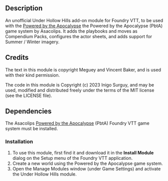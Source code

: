 ## Description

An unofficial Under Hollow Hills add-on module for Foundry VTT, to be used with the [Powered by the Apocalypse](https://gitlab.com/asacolips-projects/foundry-mods/pbta)
the Powered by the Apocalypse (PbtA) game system by Asacolips. It adds the playbooks and moves as Compendium Packs, configures the
actor sheets, and adds support for Summer / Winter imagery.

## Credits

The text in this module is copyright Meguey and Vincent Baker, and is used with their kind permission. 

The code in this module is Copyright (c) 2023 Inigo Surguy, and may be used, modified
and distributed freely under the terms of the MIT license (see the LICENSE file).

## Dependencies

The Asacolips [Powered by the Apocalypse](https://gitlab.com/asacolips-projects/foundry-mods/pbta) (PbtA) Foundry VTT game system must be installed. 

### Installation

1. To use this module, first find it and download it in the **Install Module** dialog on the Setup menu of the Foundry VTT application.
2. Create a new world using the Powered by the Apocalypse game system.
3. Open the Manage Modules window (under Game Settings) and activate the Under Hollow Hills module.
